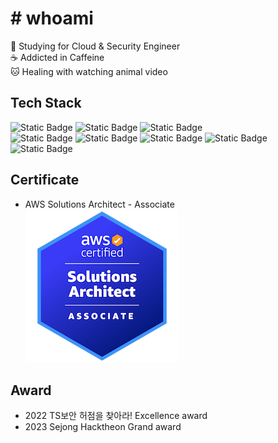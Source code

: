 # # whoami
📖 Studying for Cloud & Security Engineer  
☕ Addicted in Caffeine  
🐱 Healing with watching animal video 

## Tech Stack
![Static Badge](https://img.shields.io/badge/-Python-3776AB?style=for-the-badge&logo=python&logoColor=yellow)
![Static Badge](https://img.shields.io/badge/-Javascript-F7DF1E?style=for-the-badge&logo=javascript&logoColor=white)
![Static Badge](https://img.shields.io/badge/-PHP-777BB4?style=for-the-badge&logo=php&logoColor=white)  
![Static Badge](https://img.shields.io/badge/-AWS-232F3E?style=for-the-badge&logo=amazon%20aws)
![Static Badge](https://img.shields.io/badge/-GCP-4285F4?style=for-the-badge&logo=google%20cloud&logoColor=white)
![Static Badge](https://img.shields.io/badge/-Docker-2496ED?style=for-the-badge&logo=docker&logoColor=white)
![Static Badge](https://img.shields.io/badge/-Terraform-844FBA?style=for-the-badge&logo=terraform)  
![Static Badge](https://img.shields.io/badge/-Django-092E20?style=for-the-badge&logo=django)



## Certificate 
- AWS Solutions Architect - Associate  
[![aws-saa](./aws-certified-solutions-architect-associate.png)](https://www.credly.com/badges/2359d72b-111b-42b4-96f5-2645b605ad57/public_url)

## Award
- 2022 TS보안 허점을 찾아라! Excellence award
- 2023 Sejong Hacktheon Grand award
